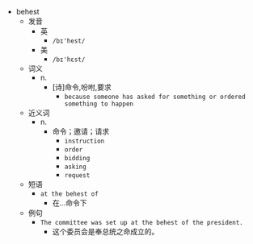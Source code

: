 - behest
  - 发音
    - 英
      - `/bɪ'hest/`
    - 美
      - `/bɪ'hɛst/`
  - 词义
    - n.
      - [诗]命令,吩咐,要求
        - `because someone has asked for something or ordered something to happen`
  - 近义词
    - n.
      - 命令；邀请；请求
        - `instruction`
        - `order`
        - `bidding`
        - `asking`
        - `request`
  - 短语
    - `at the behest of`
      - 在…命令下 
  - 例句
    - `The committee was set up at the behest of the president.`
      - 这个委员会是奉总统之命成立的。

